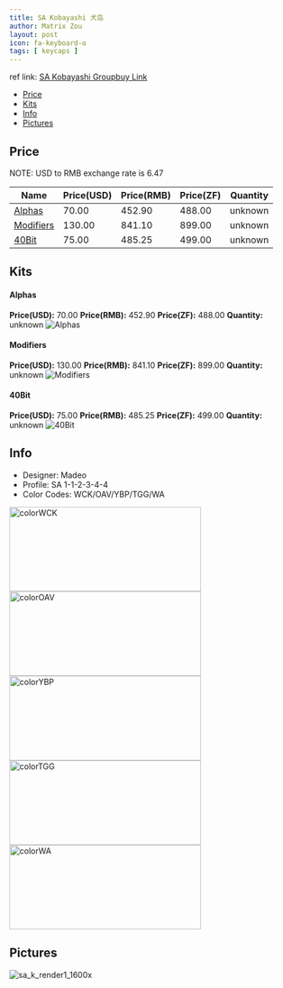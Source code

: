 ```yaml
---
title: SA Kobayashi 犬岛
author: Matrix Zou
layout: post
icon: fa-keyboard-o
tags: [ keycaps ]
---
```


ref link: [SA Kobayashi Groupbuy Link](https://novelkeys.xyz/products/sa-kobayashi-gb?variant=12158371135581)

* [Price](#price)
* [Kits](#kits)
* [Info](#info)
* [Pictures](#pictures)

## Price

NOTE: USD to RMB exchange rate is 6.47

| Name          | Price(USD)    | Price(RMB)  | Price(ZF)  | Quantity |
| ------------- | ------------- | ----------- | ---------- | -------- |
|[Alphas](#alphas)|70.00|452.90|488.00|unknown|
|[Modifiers](#modifiers)|130.00|841.10|899.00|unknown|
|[40Bit](#40bit)|75.00|485.25|499.00|unknown|

## Kits
#### Alphas
**Price(USD):** 70.00	**Price(RMB):** 452.90	**Price(ZF):** 488.00	**Quantity:** unknown
<img src="{{ 'assets/images/kobayashi/kits_pics/alphas.png' | relative_url }}" alt="Alphas" class="image featured">

#### Modifiers
**Price(USD):** 130.00	**Price(RMB):** 841.10	**Price(ZF):** 899.00	**Quantity:** unknown
<img src="{{ 'assets/images/kobayashi/kits_pics/modifiers.png' | relative_url }}" alt="Modifiers" class="image featured">

#### 40Bit
**Price(USD):** 75.00	**Price(RMB):** 485.25	**Price(ZF):** 499.00	**Quantity:** unknown
<img src="{{ 'assets/images/kobayashi/kits_pics/40bit.png' | relative_url }}" alt="40Bit" class="image featured">

## Info
* Designer: Madeo
* Profile: SA 1-1-2-3-4-4
* Color Codes: WCK/OAV/YBP/TGG/WA  
<img src="{{ 'assets/images/SP_ColorCodes/abs/SP_Abs_ColorCodes_WCK.png' | relative_url }}" alt="colorWCK" height="150" width="340">
<img src="{{ 'assets/images/SP_ColorCodes/abs/SP_Abs_ColorCodes_OAV.png' | relative_url }}" alt="colorOAV" height="150" width="340">
<img src="{{ 'assets/images/SP_ColorCodes/abs/SP_Abs_ColorCodes_YBP.png' | relative_url }}" alt="colorYBP" height="150" width="340">
<img src="{{ 'assets/images/SP_ColorCodes/abs/SP_Abs_ColorCodes_TGG.png' | relative_url }}" alt="colorTGG" height="150" width="340">
<img src="{{ 'assets/images/SP_ColorCodes/abs/SP_Abs_ColorCodes_WA.png' | relative_url }}" alt="colorWA" height="150" width="340">

## Pictures
<img src="{{ 'assets/images/kobayashi/rendering_pics/sa_k_render1_1600x.jpg' | relative_url }}" alt="sa_k_render1_1600x" class="image featured">
